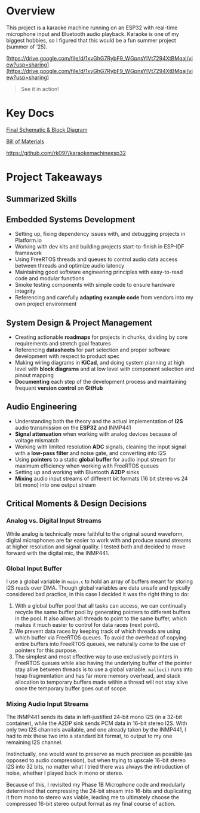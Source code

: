 # Overview

This project is a karaoke machine running on an ESP32 with real-time microphone input and Bluetooth audio playback. Karaoke is one of my biggest hobbies, so I figured that this would be a fun summer project (summer of ‘25). 

[https://drive.google.com/file/d/1xvGhG7RybF9_WGpnsYIVt7294XtBMqaj/view?usp=sharing](https://drive.google.com/file/d/1xvGhG7RybF9_WGpnsYIVt7294XtBMqaj/view?usp=sharing)

> See it in action!
> 

# Key Docs

[Final Schematic & Block Diagram](https://www.notion.so/Final-Schematic-Block-Diagram-217770ea64d5807c8017c522d419cde6?pvs=21)

[Bill of Materials](https://www.notion.so/Bill-of-Materials-217770ea64d580318d42d4cd06dd8477?pvs=21)

https://github.com/rk097/karaokemachineesp32

# Project Takeaways

## Summarized Skills

## Embedded Systems Development

- Setting up, fixing dependency issues with, and debugging projects in Platform.io
- Working with dev kits and building projects start-to-finish in ESP-IDF framework
- Using FreeRTOS threads and queues to control audio data access between threads and optimize audio latency
- Maintaining good software engineering principles with easy-to-read code and modular functions
- Smoke testing components with simple code to ensure hardware integrity
- Referencing and carefully **adapting example code** from vendors into my own project environment

## System Design & Project Management

- Creating actionable **roadmaps** for projects in chunks, dividing by core requirements and stretch goal features
- Referencing **datasheets** for part selection and proper software development with respect to product spec
- Making wiring diagrams in **KiCad**, and doing system planning at high level with **block diagrams** and at low level with component selection and pinout mapping
- **Documenting** each step of the development process and maintaining frequent **version control** on **GitHub**

## Audio Engineering

- Understanding both the theory and the actual implementation of **I2S** audio transmission on the **ESP32** and INMP441
- **Signal attenuation** when working with analog devices because of voltage mismatch
- Working with limited resolution **ADC** signals, cleaning the input signal with a **low-pass filter** and noise gate, and converting into I2S
- Using **pointers** to a static **global buffer** for audio input stream for maximum efficiency when working with FreeRTOS queues
- Setting up and working with Bluetooth **A2DP** sinks
- **Mixing** audio input streams of different bit formats (16 bit stereo vs 24 bit mono) into one output stream

## Critical Moments & Design Decisions

### Analog vs. Digital Input Streams

While analog is technically more faithful to the original sound waveform, digital microphones are far easier to work with and produce sound streams at higher resolution and signal quality. I tested both and decided to move forward with the digital mic, the INMP441.

### Global Input Buffer

I use a global variable in `main.c` to hold an array of buffers meant for storing I2S reads over DMA. Though global variables are data unsafe and typically considered bad practice, in this case I decided it was the right thing to do:

1. With a global buffer pool that all tasks can access, we can continually recycle the same buffer pool by generating pointers to different buffers in the pool. It also allows all threads to point to the same buffer, which makes it much easier to control for data races (next point).
2. We prevent data races by keeping track of which threads are using which buffer via FreeRTOS queues. To avoid the overhead of copying entire buffers into FreeRTOS queues, we naturally come to the use of pointers for this purpose. 
3. The simplest and most effective way to use exclusively pointers in FreeRTOS queues while also having the underlying buffer of the pointer stay alive between threads is to use a global variable. `malloc()` runs into heap fragmentation and has far more memory overhead, and stack allocation to temporary buffers made within a thread will not stay alive once the temporary buffer goes out of scope.

### Mixing Audio Input Streams

The INMP441 sends its data in left-justified 24-bit mono I2S (in a 32-bit container), while the A2DP sink sends PCM data in 16-bit stereo I2S. With only two I2S channels available, and one already taken by the INMP441, I had to mix these two into a standard bit format, to output to my one remaining I2S channel. 

Instinctually, one would want to preserve as much precision as possible (as opposed to audio compression), but when trying to upscale 16-bit stereo I2S into 32 bits, no matter what I tried there was always the introduction of noise, whether I played back in mono or stereo. 

Because of this, I revisited my Phase 1B Microphone code and modularly determined that compressing the 24-bit stream into 16-bits and duplicating it from mono to stereo was viable, leading me to ultimately choose the compressed 16-bit stereo output format as my final course of action.
